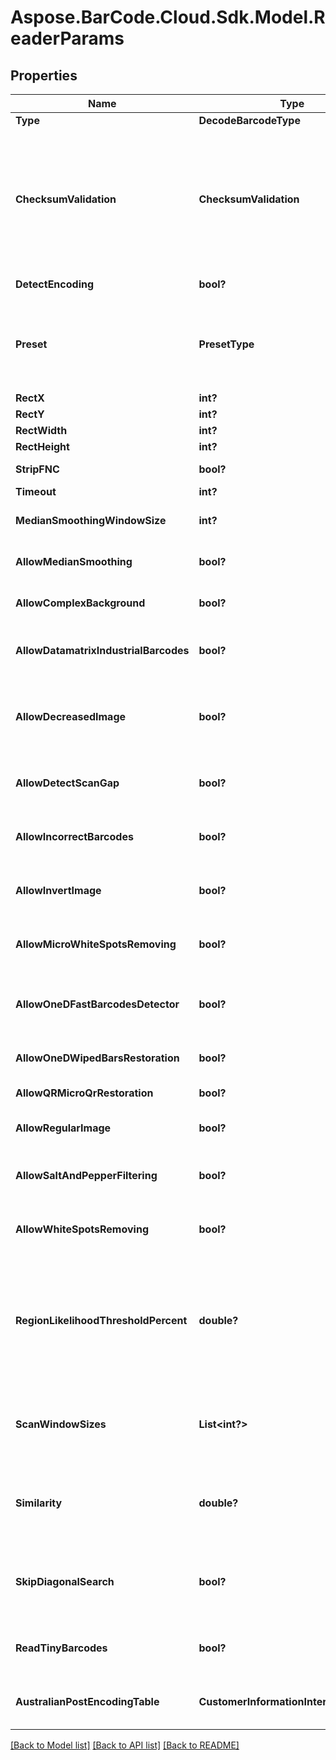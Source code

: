 # Aspose.BarCode.Cloud.Sdk.Model.ReaderParams
## Properties

Name | Type | Description | Notes
------------ | ------------- | ------------- | -------------
**Type** | **DecodeBarcodeType** | The type of barcode to read. | [optional] 
**ChecksumValidation** | **ChecksumValidation** | Enable checksum validation during recognition for 1D barcodes. Default is treated as Yes for symbologies which must contain checksum, as No where checksum only possible. Checksum never used: Codabar Checksum is possible: Code39 Standard/Extended, Standard2of5, Interleaved2of5, Matrix2of5, ItalianPost25, DeutschePostIdentcode, DeutschePostLeitcode, VIN Checksum always used: Rest symbologies | [optional] 
**DetectEncoding** | **bool?** | A flag which force engine to detect codetext encoding for Unicode. | [optional] 
**Preset** | **PresetType** | Preset allows to configure recognition quality and speed manually. You can quickly set up Preset by embedded presets: HighPerformance, NormalQuality, HighQuality, MaxBarCodes or you can manually configure separate options. Default value of Preset is NormalQuality. | [optional] 
**RectX** | **int?** | Set X for area for recognition. | [optional] 
**RectY** | **int?** | Set Y for area for recognition. | [optional] 
**RectWidth** | **int?** | Set Width of area for recognition. | [optional] 
**RectHeight** | **int?** | Set Height of area for recognition. | [optional] 
**StripFNC** | **bool?** | Value indicating whether FNC symbol strip must be done. | [optional] 
**Timeout** | **int?** | Timeout of recognition process. | [optional] 
**MedianSmoothingWindowSize** | **int?** | Window size for median smoothing. Typical values are 3 or 4. Default value is 3. AllowMedianSmoothing must be set. | [optional] 
**AllowMedianSmoothing** | **bool?** | Allows engine to enable median smoothing as additional scan. Mode helps to recognize noised barcodes. | [optional] 
**AllowComplexBackground** | **bool?** | Allows engine to recognize color barcodes on color background as additional scan. Extremely slow mode. | [optional] 
**AllowDatamatrixIndustrialBarcodes** | **bool?** | Allows engine for Datamatrix to recognize dashed industrial Datamatrix barcodes. Slow mode which helps only for dashed barcodes which consist from spots. | [optional] 
**AllowDecreasedImage** | **bool?** | Allows engine to recognize decreased image as additional scan. Size for decreasing is selected by internal engine algorithms. Mode helps to recognize barcodes which are noised and blurred but captured with high resolution. | [optional] 
**AllowDetectScanGap** | **bool?** | Allows engine to use gap between scans to increase recognition speed. Mode can make recognition problems with low height barcodes. | [optional] 
**AllowIncorrectBarcodes** | **bool?** | Allows engine to recognize barcodes which has incorrect checksum or incorrect values. Mode can be used to recognize damaged barcodes with incorrect text. | [optional] 
**AllowInvertImage** | **bool?** | Allows engine to recognize inverse color image as additional scan. Mode can be used when barcode is white on black background. | [optional] 
**AllowMicroWhiteSpotsRemoving** | **bool?** | Allows engine for Postal barcodes to recognize slightly noised images. Mode helps to recognize slightly damaged Postal barcodes. | [optional] 
**AllowOneDFastBarcodesDetector** | **bool?** | Allows engine for 1D barcodes to quickly recognize high quality barcodes which fill almost whole image. Mode helps to quickly recognize generated barcodes from Internet. | [optional] 
**AllowOneDWipedBarsRestoration** | **bool?** | Allows engine for 1D barcodes to recognize barcodes with single wiped/glued bars in pattern. | [optional] 
**AllowQRMicroQrRestoration** | **bool?** | Allows engine for QR/MicroQR to recognize damaged MicroQR barcodes. | [optional] 
**AllowRegularImage** | **bool?** | Allows engine to recognize regular image without any restorations as main scan. Mode to recognize image as is. | [optional] 
**AllowSaltAndPepperFiltering** | **bool?** | Allows engine to recognize barcodes with salt and pepper noise type. Mode can remove small noise with white and black dots. | [optional] 
**AllowWhiteSpotsRemoving** | **bool?** | Allows engine to recognize image without small white spots as additional scan. Mode helps to recognize noised image as well as median smoothing filtering. | [optional] 
**RegionLikelihoodThresholdPercent** | **double?** | Sets threshold for detected regions that may contain barcodes. Value 0.7 means that bottom 70% of possible regions are filtered out and not processed further. Region likelihood threshold must be between [0.05, 0.9] Use high values for clear images with few barcodes. Use low values for images with many barcodes or for noisy images. Low value may lead to a bigger recognition time. | [optional] 
**ScanWindowSizes** | **List&lt;int?&gt;** | Scan window sizes in pixels. Allowed sizes are 10, 15, 20, 25, 30. Scanning with small window size takes more time and provides more accuracy but may fail in detecting very big barcodes. Combining of several window sizes can improve detection quality. | [optional] 
**Similarity** | **double?** | Similarity coefficient depends on how homogeneous barcodes are. Use high value for for clear barcodes. Use low values to detect barcodes that ara partly damaged or not lighten evenly. Similarity coefficient must be between [0.5, 0.9] | [optional] 
**SkipDiagonalSearch** | **bool?** | Allows detector to skip search for diagonal barcodes. Setting it to false will increase detection time but allow to find diagonal barcodes that can be missed otherwise. Enabling of diagonal search leads to a bigger detection time. | [optional] 
**ReadTinyBarcodes** | **bool?** | Allows engine to recognize tiny barcodes on large images. Ignored if AllowIncorrectBarcodes is set to True. Default value: False. | [optional] 
**AustralianPostEncodingTable** | **CustomerInformationInterpretingType** | Interpreting Type for the Customer Information of AustralianPost BarCode.Default is CustomerInformationInterpretingType.Other. | [optional] 

[[Back to Model list]](../README.md#documentation-for-models) [[Back to API list]](../README.md#documentation-for-api-endpoints) [[Back to README]](../README.md)

